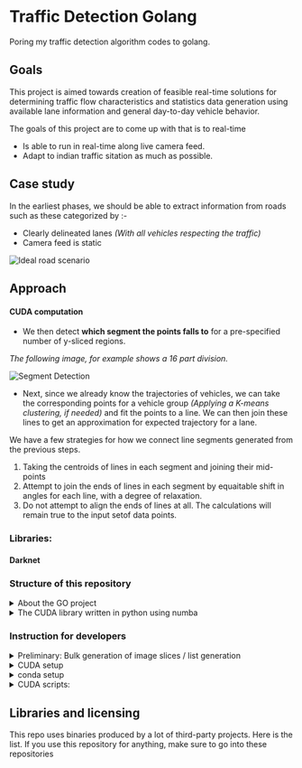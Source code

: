 # Traffic Detection Golang

Poring my traffic detection algorithm codes to golang.

## Goals

This project is aimed towards creation of feasible real-time solutions for determining traffic flow characteristics and
statistics data generation using available lane information and general day-to-day vehicle behavior.

The goals of this project are to come up with that is to real-time

- Is able to run in real-time along live camera feed.
- Adapt to indian traffic sitation as much as possible.

## Case study

In the earliest phases, we should be able to extract information from roads such as these categorized by :-

- Clearly delineated lanes _(With all vehicles respecting the traffic)_
- Camera feed is static

![Ideal road scenario](https://i.imgur.com/gpMsysy.jpg)

## Approach

#### CUDA computation

- We then detect **which segment the points falls to** for a pre-specified number of y-sliced regions.

_The following image, for example shows a 16 part division._

![Segment Detection](https://i.imgur.com/Y0sq99i.png?1)

- Next, since we already know the trajectories of vehicles, we can take the corresponding points for a vehicle group _(Applying a K-means clustering, if needed)_
  and fit the points to a line. We can then join these lines to get an approximation for expected trajectory for a lane.

We have a few strategies for how we connect line segments generated from the previous steps.

1. Taking the centroids of lines in each segment and joining their mid-points
2. Attempt to join the ends of lines in each segment by equaitable shift in angles for each line,
   with a degree of relaxation.
3. Do not attempt to align the ends of lines at all. The calculations will remain true to the input setof data points.

### Libraries:

#### Darknet

### Structure of this repository

<details>
     <summary>About the GO project</summary>
     
- The home directory of the repository is a golang packages that can be used to run the tokenizer passes.
- The yaml file dictates the number of iterations and parameter input for each iteration.
- The yolo_mark folder has a copy of windows build of [yolo_mark](https://github.com/AlexeyAB/Yolo_mark).
You can use this to slice images from videos or tag images for genearting models.

</details>

<details>
     <summary>The CUDA library written in python using numba</summary>

- "python" folder has all the libraries along-with a sample main.py file to demonstrate all the algorithms.
- Note that you should **use miniconda/anaconda** to get your libraries so that no version mismatch errors occur.

This works with anaconda/miniconda.

```batch
conda create -n yourenvname python=x.x anaconda
conda install numba opencv matplotlib numpy scikit-learn
conda install -c anaconda cudatoolkit
```

If you prefer vanilla python with pip install, then here is the list of packages used _(I used python3.7)_.

```
pip install opencv numpy matplotlib numba
```

</details>

### Instruction for developers

<details>
     <summary>Preliminary: Bulk generation of image slices / list generation</summary>

**NOTE: All the paths mentioned here are relative to the /bin folder**

- Start with the /bin folder. Copy over images to /bin/input folder
- Run the `GenerateImages.ps1` powershell file. This will create an /intermediate folder and insert **.txt files** with lists of generated image per video file in /input folder.
  The images themselves will be outputted to /imagesets folder.
- Run the `DarknetProcess.ps1` powershell file. This will create an /output folder and start inserting **.json files** with detection data per video file in /input folder.

### With powershell

```powershell
powershell
.\GenerateImages.ps1
.\DarknetProcess.ps1
```

### With powershell Core

```powershell
pwsh
.\GenerateImages.ps1
.\DarknetProcess.ps1
```

</details>

<details>
     <summary>CUDA setup </summary>

Before running the CUDA scripts, we have to setup our CUDA environments and install required packages. This section will just list the commands but for a more step-by-step guide, please read this guide instead.

After following that guide, depending on the shell you are using, activate the conda environment and run the `matplotTag.py` script from /visualizers folder.

### Powershell

```powershell
powershell
conda activate traffic_tools
python matplotTag.py
```

### Powershell Core

```powershell
pwsh
conda activate traffic_tools
python matplotTag.py
```

### CMD

```cmd
conda activate traffic_tools
python matplotTag.py
```

</details>

<details>
     <summary>conda setup </summary>

```sh
conda -n py38 python=3.8
conda activate py38
conda install numba matplotlib scikit-learn opencv
```

</details>
<details>
     <summary>CUDA scripts: </summary>

1. Copy the `yolo_mark.exe` in /bin folder to directory with your video files. The image sampling can be done by the following command. An interval of 10 is recommended for no GPU and you can go as less as 4 if you have a GPU and videos < 5min length

```
yolo_mark.exe outpath cap_video videofile.mp4 10
```

</details>

## Libraries and licensing

This repo uses binaries produced by a lot of third-party projects. Here is the list. If you use this repository for anything, make sure to go into these repositories
